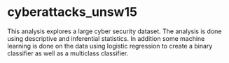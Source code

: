 # cyberattacks_unsw15
This analysis explores a large cyber security dataset. The analysis is done using descriptive and inferential statistics. In addition some machine learning is done on the data using logistic regression to create a binary classifier as well as a multiclass classifier.
